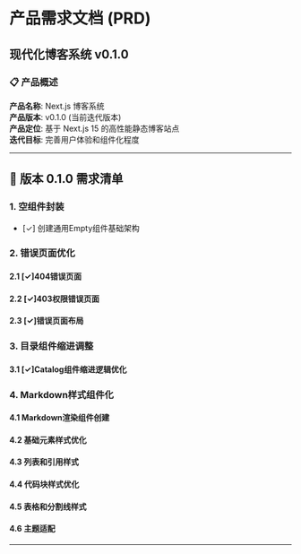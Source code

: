 # 产品需求文档 (PRD)
## 现代化博客系统 v0.1.0

### 📋 **产品概述**

**产品名称**: Next.js 博客系统  
**产品版本**: v0.1.0 (当前迭代版本)  
**产品定位**: 基于 Next.js 15 的高性能静态博客站点  
**迭代目标**: 完善用户体验和组件化程度  

---

## 🚀 **版本 0.1.0 需求清单**

### 1. **空组件封装**
- [✓] 创建通用Empty组件基础架构

### 2. **错误页面优化**

#### 2.1 [✓]404错误页面

#### 2.2 [✓]403权限错误页面

#### 2.3 [✓]错误页面布局

### 3. **目录组件缩进调整**

#### 3.1 [✓]Catalog组件缩进逻辑优化

### 4. **Markdown样式组件化**

#### 4.1 Markdown渲染组件创建

#### 4.2 基础元素样式优化

#### 4.3 列表和引用样式

#### 4.4 代码块样式优化

#### 4.5 表格和分割线样式

#### 4.6 主题适配

---
